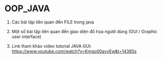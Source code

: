 # OOP_JAVA

1. Các bài tập liên quan đến FILE trong java

2. Một số bài tập liên quan đến giao diện đồ họa người dùng (GUI / Graphic user interface)

3. Link tham khảo video tutorial JAVA GUI: https://www.youtube.com/watch?v=Kmgo00avvEw&t=14385s
